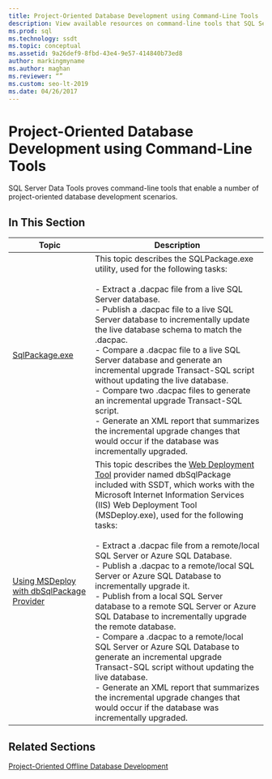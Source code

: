 ```yaml
---
title: Project-Oriented Database Development using Command-Line Tools
description: View available resources on command-line tools that SQL Server Data Tools provides for working with .dacpac files, such as SQLPackage.exe and dbSqlPackage.
ms.prod: sql
ms.technology: ssdt
ms.topic: conceptual
ms.assetid: 9a26def9-8fbd-43e4-9e57-414840b73ed8
author: markingmyname
ms.author: maghan
ms.reviewer: “”
ms.custom: seo-lt-2019
ms.date: 04/26/2017
---
```


# Project-Oriented Database Development using Command-Line Tools

SQL Server Data Tools proves command-line tools that enable a number of project-oriented database development scenarios.  
  
## In This Section  
  
|Topic|Description|  
|-|-|  
|[SqlPackage.exe](../tools/sqlpackage/sqlpackage.md)|This topic describes the SQLPackage.exe utility, used for the following tasks:<br /><br />-   Extract a .dacpac file from a live SQL Server database.<br />-   Publish a .dacpac file to a live SQL Server database to incrementally update the live database schema to match the .dacpac.<br />-   Compare a .dacpac file to a live SQL Server database and generate an incremental upgrade Transact\-SQL script without updating the live database.<br />-   Compare two .dacpac files to generate an incremental upgrade Transact\-SQL script.<br />-   Generate an XML report that summarizes the incremental upgrade changes that would occur if the database was incrementally upgraded.|  
|[Using MSDeploy with dbSqlPackage Provider](../ssdt/using-msdeploy-with-dbsqlpackage-provider.md)|This topic describes the [Web Deployment Tool](https://go.microsoft.com/fwlink/?LinkId=231798) provider named dbSqlPackage included with SSDT, which works with the Microsoft Internet Information Services (IIS) Web Deployment Tool (MSDeploy.exe), used for the following tasks:<br /><br />-   Extract a .dacpac file from a remote/local SQL Server or Azure SQL Database.<br />-   Publish a .dacpac to a remote/local SQL Server or Azure SQL Database to incrementally upgrade it.<br />-   Publish from a local SQL Server database to a remote SQL Server or Azure SQL Database to incrementally upgrade the remote database.<br />-   Compare a .dacpac to a remote/local SQL Server or Azure SQL Database to generate an incremental upgrade Transact\-SQL script without updating the live database.<br />-   Generate an XML report that summarizes the incremental upgrade changes that would occur if the database was incrementally upgraded.|  
  
## Related Sections  
[Project-Oriented Offline Database Development](../ssdt/project-oriented-offline-database-development.md)  
  
